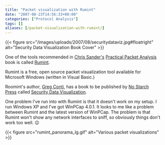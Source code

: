 ```yaml
---
title: "Packet visualization with Rumint"
date: "2007-08-23T14:56:33+00:00"
categories: ["Protocol Analysis"]
tags: []
aliases: [/packet-visualization-with-rumint/]
---
```


{{< figure src="/images/uploads/2007/08/securitydataviz.jpg#floatright" alt="Security Data Visualization Book Cover" >}}

One of the tools recommended in [Chris Sander's](http://www.chrissanders.org/) [Practical Packet Analysis](https://www.nostarch.com/packet2.htm) book is called [Rumint](http://www.rumint.org/).

Rumint is a free, open source packet visualization tool available for Microsoft Windows (written in Visual Basic.)

Roomint's author, [Greg Conti](http://www.rumint.org/gregconti/), has a book to be published by [No Starch Press](http://nostarch.com/) called [Security Data Visualization](http://nostarch.com/securityvisualization.htm).

One problem I've run into with Rumint is that it doesn't work on my setup. I run Windows XP and I've got WinPCap 4.0.1. It looks to me like a problem between Rumint and the latest version of WinPCap. The problem is that Rumint won't show any network interfaces to sniff, so obviously things don't work too well. :wink:

{{< figure src="rumint_panorama_lg.gif" alt="Various packet visualizations" >}}
